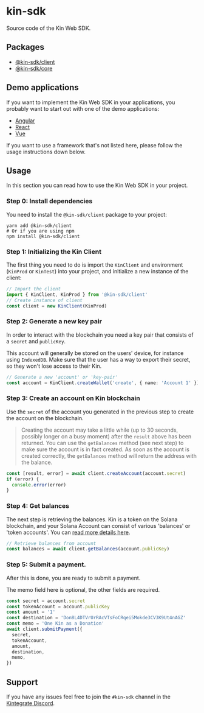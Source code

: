 # kin-sdk

Source code of the Kin Web SDK.

## Packages

- [@kin-sdk/client](packages/client/README.md)
- [@kin-sdk/core](packages/core/README.md)

## Demo applications

If you want to implement the Kin Web SDK in your applications, you probably want to start out with one of the demo applications:

- [Angular](https://github.com/kin-sdk/kin-sdk-demo-angular)
- [React](https://github.com/kin-sdk/kin-sdk-demo-react)
- [Vue](https://github.com/kin-sdk/kin-sdk-demo-vue)

If you want to use a framework that's not listed here, please follow the usage instructions down below.

## Usage

In this section you can read how to use the Kin Web SDK in your project.

### Step 0: Install dependencies

You need to install the `@kin-sdk/client` package to your project:

```shell
yarn add @kin-sdk/client
# Or if you are using npm
npm install @kin-sdk/client
```

### Step 1: Initializing the Kin Client

The first thing you need to do is import the `KinClient` and environment (`KinProd` or `KinTest`) into your project, and initialize a new instance of the client:

```typescript
// Import the client
import { KinClient, KinProd } from '@kin-sdk/client'
// Create instance of client
const client = new KinClient(KinProd)
```

### Step 2: Generate a new key pair

In order to interact with the blockchain you need a key pair that consists of a `secret` and `publicKey`.

This account will generally be stored on the users' device, for instance using `IndexedDB`. Make sure that the user has a way to export their secret, so they won't lose access to their Kin.

```typescript
// Generate a new 'account' or 'key-pair'
const account = KinClient.createWallet('create', { name: 'Account 1' })
```

### Step 3: Create an account on Kin blockchain

Use the `secret` of the account you generated in the previous step to create the account on the blockchain.

> Creating the account may take a little while (up to 30 seconds, possibly longer on a busy moment) after the `result` above has been returned. You can use the `getBalances` method (see next step) to make sure the account is in fact created. As soon as the account is created correctly, the `getBalances` method will return the address with the balance.

```typescript
const [result, error] = await client.createAccount(account.secret)
if (error) {
  console.error(error)
}
```

### Step 4: Get balances

The next step is retrieving the balances. Kin is a token on the Solana blockchain, and your Solana Account can consist of various 'balances' or 'token accounts'. You can [read more details here](https://docs.kin.org/solana#token-accounts).

```typescript
// Retrieve balances from account
const balances = await client.getBalances(account.publicKey)
```

### Step 5: Submit a payment.

After this is done, you are ready to submit a payment.

The memo field here is optional, the other fields are required.

```typescript
const secret = account.secret
const tokenAccount = account.publicKey
const amount = '1'
const destination = 'Don8L4DTVrUrRAcVTsFoCRqei5Mokde3CV3K9Ut4nAGZ'
const memo = 'One Kin as a Donation'
await client.submitPayment({
  secret,
  tokenAccount,
  amount,
  destination,
  memo,
})
```

## Support

If you have any issues feel free to join the `#kin-sdk` channel in the [Kintegrate Discord](https://discord.gg/UTHWjKccCJ).

